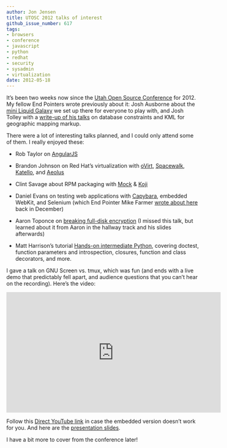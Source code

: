 ```yaml
---
author: Jon Jensen
title: UTOSC 2012 talks of interest
github_issue_number: 617
tags:
- browsers
- conference
- javascript
- python
- redhat
- security
- sysadmin
- virtualization
date: 2012-05-18
---
```


It’s been two weeks now since the [Utah Open Source Conference](https://web.archive.org/web/20120525040559/http://conference.utos.org/) for 2012. My fellow End Pointers wrote previously about it: Josh Ausborne about the [mini Liquid Galaxy](/blog/2012/05/end-point-at-utah-open-source/) we set up there for everyone to play with, and Josh Tolley with a [write-up of his talks](/blog/2012/05/utosc-recap/) on database constraints and KML for geographic mapping markup.

There were a lot of interesting talks planned, and I could only attend some of them. I really enjoyed these:

- Rob Taylor on [AngularJS](https://angularjs.org/)

- Brandon Johnson on Red Hat’s virtualization with [oVirt](https://www.ovirt.org/), [Spacewalk](https://spacewalkproject.github.io/), [Katello](https://theforeman.org/plugins/katello/), and [Aeolus](https://web.archive.org/web/20120519125110/http://www.aeolusproject.org/)

- Clint Savage about RPM packaging with [Mock](https://github.com/rpm-software-management/mock/wiki) & [Koji](https://fedoraproject.org/wiki/Koji)

- Daniel Evans on testing web applications with [Capybara](https://github.com/teamcapybara/capybara), embedded WebKit, and Selenium (which End Pointer Mike Farmer [wrote about here](/blog/2011/12/running-integration-tests-in-webkit/) back in December)

- Aaron Toponce on [breaking full-disk encryption](https://www.youtube.com/watch?v=FGOoLGZB2Ps) (I missed this talk, but learned about it from Aaron in the hallway track and his slides afterwards)

- Matt Harrison’s tutorial [Hands-on intermediate Python](https://web.archive.org/web/20120508201627/http://hairysun.com/blog/2012/05/04/utah-open-source-conference-python-tutorial-materials/), covering doctest, function parameters and introspection, closures, function and class decorators, and more.

I gave a talk on GNU Screen vs. tmux, which was fun (and ends with a live demo that predictably fell apart, and audience questions that you can’t hear on the recording). Here’s the video:

<iframe allowfullscreen="" frameborder="0" height="315" src="https://www.youtube.com/embed/QxTse5Elq8s" width="560"></iframe>

Follow this [Direct YouTube link](https://www.youtube.com/watch?v=QxTse5Elq8s) in case the embedded version doesn’t work for you. And here are the [presentation slides](https://jon.endpointdev.com/utosc-2012/screen-vs-tmux-faceoff.html).

I have a bit more to cover from the conference later!
